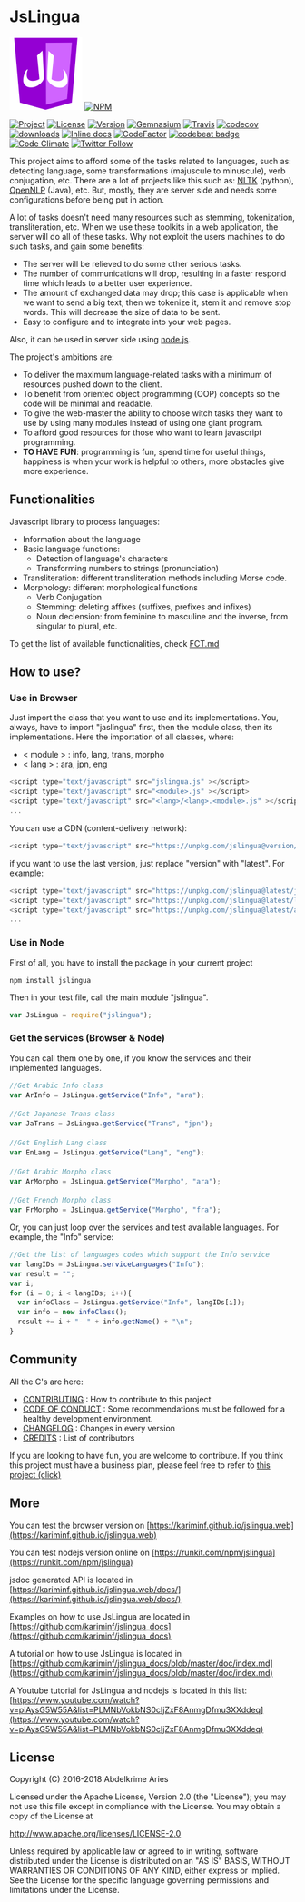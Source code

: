 
# JsLingua

![Logo](design/logo128.png)
[![NPM](https://nodei.co/npm/jslingua.png?downloads=true&downloadRank=true)](https://nodei.co/npm/jslingua/)

[![Project](https://img.shields.io/badge/Project-JsLingua-FDEE00.svg)](https://kariminf.github.com/jslingua.web)
[![License](https://img.shields.io/badge/License-Apache_2.0-FDEE00.svg)](http://www.apache.org/licenses/LICENSE-2.0)
[![Version](https://img.shields.io/npm/v/jslingua.svg)](https://www.npmjs.com/package/jslingua)
[![Gemnasium](https://img.shields.io/gemnasium/kariminf/jslingua.svg)](https://gemnasium.com/github.com/kariminf/jslingua)
[![Travis](https://img.shields.io/travis/kariminf/jslingua.svg)](https://travis-ci.org/kariminf/jslingua)
[![codecov](https://img.shields.io/codecov/c/github/kariminf/jslingua.svg)](https://codecov.io/gh/kariminf/jslingua)
[![downloads](https://img.shields.io/npm/dm/jslingua.svg)](https://www.npmjs.com/package/jslingua)
[![Inline docs](http://inch-ci.org/github/kariminf/jslingua.svg?branch=master)](http://inch-ci.org/github/kariminf/jslingua)
[![CodeFactor](https://www.codefactor.io/repository/github/kariminf/jslingua/badge/master)](https://www.codefactor.io/repository/github/kariminf/jslingua/overview/master)
[![codebeat badge](https://codebeat.co/badges/dd8cf628-627a-42f3-8ae5-5bfa1a53d525)](https://codebeat.co/projects/github-com-kariminf-jslingua-master)
[![Code Climate](https://img.shields.io/codeclimate/github/kariminf/jslingua.svg)](https://codeclimate.com/github/kariminf/jslingua/)
[![Twitter Follow](https://img.shields.io/twitter/follow/jslingua.svg?style=social&label=Follow)](https://twitter.com/jslingua)


This project aims to afford some of the tasks related to languages, such as: detecting language, some transformations (majuscule to minuscule), verb conjugation, etc.
There are a lot of projects like this such as: [NLTK](https://github.com/nltk/nltk) (python), [OpenNLP](https://github.com/apache/opennlp) (Java), etc.
But, mostly, they are server side and needs some configurations before being put in action.

A lot of tasks doesn't need many resources such as stemming, tokenization, transliteration, etc.
When we use these toolkits in a web application, the server will do all of these tasks.
Why not exploit the users machines to do such tasks, and gain some benefits:
* The server will be relieved to do some other serious tasks.
* The number of communications will drop, resulting in a faster respond time which leads to a better user experience.
* The amount of exchanged data may drop; this case is applicable when we want to send a big text, then we tokenize it, stem it and remove stop words. This will decrease the size of data to be sent.
* Easy to configure and to integrate into your web pages.

Also, it can be used in server side using [node.js](https://github.com/nodejs/node).

The project's ambitions are:
* To deliver the maximum language-related tasks with a minimum of resources pushed down to the client.
* To benefit from oriented object programming (OOP) concepts so the code will be minimal and readable.
* To give the web-master the ability to choose witch tasks they want to use by using many modules instead of using one giant program.
* To afford good resources for those who want to learn javascript programming.
* **TO HAVE FUN**: programming is fun, spend time for useful things, happiness is when your work is helpful to others, more obstacles give more experience.


## Functionalities

Javascript library to process languages:
* Information about the language
* Basic language functions:
  * Detection of language's characters
  * Transforming numbers to strings (pronunciation)
* Transliteration: different transliteration methods including Morse code.
* Morphology: different morphological functions
  * Verb Conjugation
  * Stemming: deleting affixes (suffixes, prefixes and infixes)
  * Noun declension: from feminine to masculine and the inverse, from singular to plural, etc.

To get the list of available functionalities, check [FCT.md](./FCT.md)

## How to use?

### Use in Browser

Just import the class that you want to use and its implementations.
You, always, have to import "jaslingua" first, then the module class, then its implementations.
Here the importation of all classes, where:
* < module > : info, lang, trans, morpho
* < lang > : ara, jpn, eng

```javascript
<script type="text/javascript" src="jslingua.js" ></script>
<script type="text/javascript" src="<module>.js" ></script>
<script type="text/javascript" src="<lang>/<lang>.<module>.js" ></script>
...
```
You can use a CDN (content-delivery network):
```javascript
<script type="text/javascript" src="https://unpkg.com/jslingua@version/file" ></script>
```
if you want to use the last version, just replace "version" with "latest".
For example:
```javascript
<script type="text/javascript" src="https://unpkg.com/jslingua@latest/jslingua.min.js" ></script>
<script type="text/javascript" src="https://unpkg.com/jslingua@latest/lang.min.js" ></script>
<script type="text/javascript" src="https://unpkg.com/jslingua@latest/ara.lang.min.js" ></script>
...
```

### Use in Node

First of all, you have to install the package in your current project
```
npm install jslingua
```
Then in your test file, call the main module "jslingua".
```javascript
var JsLingua = require("jslingua");
```

### Get the services (Browser & Node)

You can call them one by one, if you know the services and their implemented languages.
```javascript
//Get Arabic Info class
var ArInfo = JsLingua.getService("Info", "ara");

//Get Japanese Trans class
var JaTrans = JsLingua.getService("Trans", "jpn");

//Get English Lang class
var EnLang = JsLingua.getService("Lang", "eng");

//Get Arabic Morpho class
var ArMorpho = JsLingua.getService("Morpho", "ara");

//Get French Morpho class
var FrMorpho = JsLingua.getService("Morpho", "fra");
```

Or, you can just loop over the services and test available languages.
For example, the "Info" service:
```javascript
//Get the list of languages codes which support the Info service
var langIDs = JsLingua.serviceLanguages("Info");
var result = "";
var i;
for (i = 0; i < langIDs; i++){
  var infoClass = JsLingua.getService("Info", langIDs[i]);
  var info = new infoClass();
  result += i + "- " + info.getName() + "\n";
}
```

## Community

All the C's are here:

* [CONTRIBUTING](./CONTRIBUTING.md) : How to contribute to this project
* [CODE OF CONDUCT](./CODE_OF_CONDUCT.md) : Some recommendations must be followed for a healthy development environment.
* [CHANGELOG](./CHANGELOG.md) : Changes in every version
* [CREDITS](./CREDITS.md) : List of contributors

If you are looking to have fun, you are welcome to contribute.
If you think this project must have a business plan, please feel free to refer to [this project (click)](https://github.com/kariminf/tnbp)


## More

You can test the browser version on [https://kariminf.github.io/jslingua.web](https://kariminf.github.io/jslingua.web)

You can test nodejs version online on [https://runkit.com/npm/jslingua](https://runkit.com/npm/jslingua)

jsdoc generated API is located in [https://kariminf.github.io/jslingua.web/docs/](https://kariminf.github.io/jslingua.web/docs/)

Examples on how to use JsLingua are located in [https://github.com/kariminf/jslingua_docs](https://github.com/kariminf/jslingua_docs)

A tutorial on how to use JsLingua is located in [https://github.com/kariminf/jslingua_docs/blob/master/doc/index.md](https://github.com/kariminf/jslingua_docs/blob/master/doc/index.md)

A Youtube tutorial for JsLingua and nodejs is located in this list: [https://www.youtube.com/watch?v=piAysG5W55A&list=PLMNbVokbNS0cIjZxF8AnmgDfmu3XXddeq](https://www.youtube.com/watch?v=piAysG5W55A&list=PLMNbVokbNS0cIjZxF8AnmgDfmu3XXddeq)


## License

Copyright (C) 2016-2018 Abdelkrime Aries

Licensed under the Apache License, Version 2.0 (the "License");
you may not use this file except in compliance with the License.
You may obtain a copy of the License at

http://www.apache.org/licenses/LICENSE-2.0

Unless required by applicable law or agreed to in writing, software
distributed under the License is distributed on an "AS IS" BASIS,
WITHOUT WARRANTIES OR CONDITIONS OF ANY KIND, either express or implied.
See the License for the specific language governing permissions and
limitations under the License.
